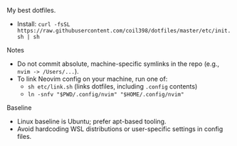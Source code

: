 My best dotfiles.

- Install: `curl -fsSL https://raw.githubusercontent.com/coil398/dotfiles/master/etc/init.sh | sh`

Notes
- Do not commit absolute, machine-specific symlinks in the repo (e.g., `nvim -> /Users/...`).
- To link Neovim config on your machine, run one of:
  - `sh etc/link.sh` (links dotfiles, including `.config` contents)
  - `ln -snfv "$PWD/.config/nvim" "$HOME/.config/nvim"`

Baseline
- Linux baseline is Ubuntu; prefer apt-based tooling.
- Avoid hardcoding WSL distributions or user-specific settings in config files.
